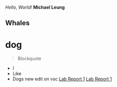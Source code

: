 *Hello, World!*
**Michael Leung**
## Whales
# dog
> Blockquote
* I
* Like
* Dogs
new edit on vsc
[Lab Report 1](lab-report-1-week-2.html)
[Lab Report 1](https://<your-username>.github.io/<your-lab-reports-repo>/lab-report-1-week-2.html)